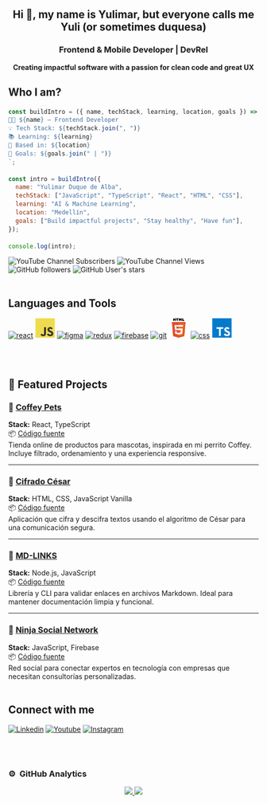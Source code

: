 <h2 align="center">Hi 👋, my name is Yulimar, but everyone calls me Yuli (or sometimes duquesa)</h2>
<h3 align="center">Frontend & Mobile Developer | DevRel</h3>
<p align="center">
  <strong>Creating impactful software with a passion for clean code and great UX</strong>
</p>

## Who I am?

```javascript
const buildIntro = ({ name, techStack, learning, location, goals }) => `
👩‍💻 ${name} — Frontend Developer  
💡 Tech Stack: ${techStack.join(", ")}  
📚 Learning: ${learning}  
📍 Based in: ${location}  
🎯 Goals: ${goals.join(" | ")}
`;

const intro = buildIntro({
  name: "Yulimar Duque de Alba",
  techStack: ["JavaScript", "TypeScript", "React", "HTML", "CSS"],
  learning: "AI & Machine Learning",
  location: "Medellín",
  goals: ["Build impactful projects", "Stay healthy", "Have fun"],
});

console.log(intro);
```

![YouTube Channel Subscribers](https://img.shields.io/youtube/channel/subscribers/UC9iZHV96PZ6-7IzuT5eEMtg)
![YouTube Channel Views](https://img.shields.io/youtube/channel/views/UC9iZHV96PZ6-7IzuT5eEMtg)
![GitHub followers](https://img.shields.io/github/followers/laduquesadev?style=social)
![GitHub User's stars](https://img.shields.io/github/stars/laduquesadev)
<br></br>

## Languages and Tools
<p align="left"> 
  <a href="https://reactjs.org/" target="_blank" rel="noreferrer"> <img src="https://upload.wikimedia.org/wikipedia/commons/thumb/a/a7/React-icon.svg/1150px-React-icon.svg.png" alt="react" width="40" height="40"/></a> 
  <a href="https://developer.mozilla.org/en-US/docs/Web/JavaScript" target="_blank" rel="noreferrer"> <img src="https://raw.githubusercontent.com/devicons/devicon/master/icons/javascript/javascript-original.svg" alt="javascript" width="40" height="40"/></a> 
  <a href="https://www.figma.com/" target="_blank" rel="noreferrer"> <img src="https://www.vectorlogo.zone/logos/figma/figma-icon.svg" alt="figma" width="40" height="40"/></a> 
  <a href="https://redux.js.org/" target="_blank" rel="noreferrer"> <img src="https://redux.js.org/img/redux.svg" alt="redux" width="40" height="40"/></a> 
  <a href="https://firebase.google.com/" target="_blank" rel="noreferrer"> <img src="https://www.vectorlogo.zone/logos/firebase/firebase-icon.svg" alt="firebase" width="40" height="40"/></a> 
  <a href="https://git-scm.com/" target="_blank" rel="noreferrer"> <img src="https://www.vectorlogo.zone/logos/git-scm/git-scm-icon.svg" alt="git" width="40" height="40"/></a> 
  <a href="https://www.w3.org/html/" target="_blank" rel="noreferrer"> <img src="https://raw.githubusercontent.com/devicons/devicon/master/icons/html5/html5-original-wordmark.svg" alt="html5" width="40" height="40"/></a> 
  <a href="https://es.wikipedia.org/wiki/CSS" target="_blank" rel="noreferrer"> <img src="https://upload.wikimedia.org/wikipedia/commons/d/d5/CSS3_logo_and_wordmark.svg" alt="css" width="40" height="40"/></a>
  <a href="https://www.typescriptlang.org/" target="_blank" rel="noreferrer"><img src="https://raw.githubusercontent.com/devicons/devicon/master/icons/typescript/typescript-original.svg" alt="typescript" width="40" height="40"/></a>
</p>
<br></br>

## 🚀 Featured Projects

### 🐶 [Coffey Pets](https://laduquesadev.github.io/coffey-ecommerce/)  
**Stack:** React, TypeScript  
📦 [Código fuente](https://github.com/LaDuquesaDev/coffey-ecommerce)  
Tienda online de productos para mascotas, inspirada en mi perrito Coffey. Incluye filtrado, ordenamiento y una experiencia responsive.

---

### 🔐 [Cifrado César](https://laduquesadev.github.io/Cifrado-Cesar/src/index.html)  
**Stack:** HTML, CSS, JavaScript Vanilla  
📦 [Código fuente](https://github.com/LaDuquesaDev/Cifrado-Cesar)  
Aplicación que cifra y descifra textos usando el algoritmo de César para una comunicación segura.

---

### 🔗 [MD-LINKS](https://npmjs.com/package/md-links-yuli)  
**Stack:** Node.js, JavaScript  
📦 [Código fuente](https://github.com/LaDuquesaDev/md-links)  
Librería y CLI para validar enlaces en archivos Markdown. Ideal para mantener documentación limpia y funcional.

---

### 🥷 [Ninja Social Network](https://laduquesadev.github.io/Ninja-Social-Network/src/index.html)  
**Stack:** JavaScript, Firebase  
📦 [Código fuente](https://github.com/LaDuquesaDev/Ninja-Social-Network)  
Red social para conectar expertos en tecnología con empresas que necesitan consultorías personalizadas.
<br></br>

## Connect with me
<p align="left">
  <a href="https://linkedin.com/in/laduquesadev"><img alt="Linkedin" title="Yulimar Duque Linkedin" src="https://img.shields.io/badge/LinkedIn-0077B5?style=for-the-badge&logo=linkedin&logoColor=white"></a>
  <a href="https://www.youtube.com/@laduquesadev"><img alt="Youtube" title="LaDuquesaDev Youtube" src="https://img.shields.io/badge/Youtube-D14836?style=for-the-badge&logo=youtube&logoColor=white"></a>
  <a href="https://instagram.com/laduquesadev/"><img alt="Instagram" title="LaDuquesaDev Instagram" src="https://img.shields.io/badge/Instagram-E4405F?style=for-the-badge&logo=instagram&logoColor=white"></a>
</p>
<br></br>

### ⚙️ &nbsp;GitHub Analytics
<p align="center">
<a href="https://github.com/LaDuquesaDev">
  <img height="160em" src="https://github-readme-stats-eight-theta.vercel.app/api?username=LaDuquesaDev&show_icons=true&theme=algolia&include_all_commits=true&count_private=true"/>
  <img height="160em" src="https://github-readme-stats-eight-theta.vercel.app/api/top-langs/?username=LaDuquesaDev&layout=compact&langs_count=8&theme=algolia"/>
</a>
</p>
